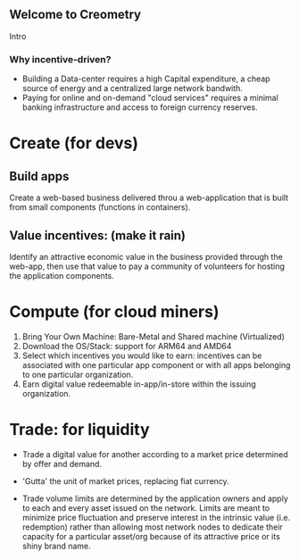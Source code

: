 ## Welcome to Creometry

Intro

### Why incentive-driven?

- Building a Data-center requires a high Capital expenditure, a cheap source of energy and a centralized large network bandwith.
- Paying for online and on-demand "cloud services" requires a minimal banking infrastructure and access to foreign currency reserves.


# Create (for devs)
  ## Build apps
   Create a web-based business delivered throu a web-application that is built from small components (functions in     containers).
  ## Value incentives: (make it rain)
   Identify an attractive economic value in the business provided through the web-app, then use that value to pay a community of volunteers for hosting the application components.

# Compute (for cloud miners)
  1. Bring Your Own Machine: Bare-Metal and Shared machine (Virtualized)
  2. Download the OS/Stack: support for ARM64 and AMD64
  3. Select which incentives you would like to earn: incentives can be associated with one particular app component or with all apps belonging to one particular organization.
  4. Earn digital value redeemable in-app/in-store within the issuing organization.
  
 # Trade: for liquidity 
- Trade a digital value for another according to a market price determined by offer and demand. 
- 'Gutta' the unit of market prices, replacing fiat currency.

- Trade volume limits are determined by the application owners and apply to each and every asset issued on the network. Limits are meant to minimize price fluctuation and preserve interest in the intrinsic value (i.e. redemption) rather than allowing most network nodes to dedicate their capacity for a particular asset/org because of its attractive price or its shiny brand name.  
```


